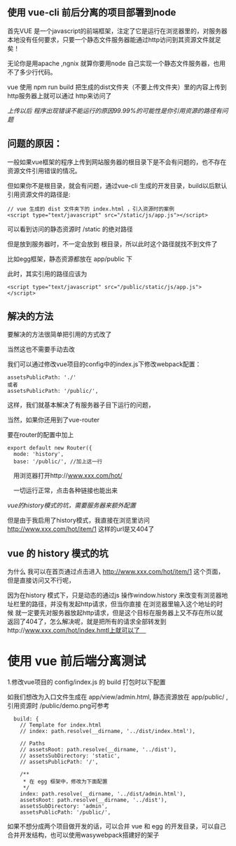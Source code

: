 


## 使用 vue-cli 前后分离的项目部署到node

首先VUE 是一个javascript的前端框架，注定了它是运行在浏览器里的，对服务器本地没有任何要求，只要一个静态文件服务器能通过http访问到其资源文件就足矣！

无论你是用apache ,ngnix 就算你要用node 自己实现一个静态文件服务器，也用不了多少行代码。

vue 使用 npm run build 把生成的dist文件夹（不要上传文件夹）里的内容上传到http服务器上就可以通过 http来访问了



*上传以后 程序出现错误不能运行的原因99.99%的可能性是你引用资源的路径有问题*


## 问题的原因：

一般如果vue框架的程序上传到网站服务器的根目录下是不会有问题的，也不存在资源文件引用错误的情况。

但如果你不是根目录，就会有问题，通过vue-cli 生成的开发目录，build以后默认引用资源文件的路径是:

```
// vue 生成的 dist 文件夹下的 index.html ，引入资源时的案例
<script type="text/javascript" src="/static/js/app.js"></script>
```

可以看到访问的静态资源时  /static 的绝对路径

但是放到服务器时，不一定会放到 根目录，所以此时这个路径就找不到文件了

比如egg框架，静态资源都放在 app/public 下

此时，其实引用的路径应该为

```
<script type="text/javascript" src="/public/static/js/app.js"></script>
```


## 解决的方法

要解决的方法很简单把引用的方式改了

当然这也不需要手动去改

我们可以通过修改vue项目的config中的index.js下修改webpack配置：

```
assetsPublicPath: './'
或者
assetsPublicPath: '/public/',
```

这样，我们就基本解决了有服务器子目下运行的问题，

当然，如果你还用到了vue-router

要在router的配置中加上

```
export default new Router({
  mode: 'history',
  base: '/public/', //加上这一行
```

　用浏览器打开http://www.xxx.com/hot/

　一切运行正常，点击各种链接也能出来

*vue的history模式的坑，需要服务器来额外配置* 

但是由于我启用了history模式，我直接在浏览里访问 http://www.xxx.com/hot/item/1 这样的url是又404了


## vue 的 history 模式的坑

为什么 我可以在首页通过点击进入 http://www.xxx.com/hot/item/1 这个页面，但是直接访问又不行呢，

因为在history 模式下，只是动态的通过js 操作window.history 来改变有浏览器地址栏里的路径，并没有发起http请求，但当你直接 在浏览器里输入这个地址的时候 就一定要先对服务器放起http请求，但是这个目标在服务器上又不存在所以就返回了404了，怎么解决呢，就是把所有的请求全部转发到http://www.xxx.com/hot/index.hmtl上就可以了　




# 使用 vue 前后端分离测试

1.修改vue项目的 config/index.js 的 build 打包时以下配置

如我们想改为入口文件生成在 app/view/admin.html, 静态资源放在 app/public/ , 引用资源时 /public/demo.png可参考

```
  build: {
    // Template for index.html
    // index: path.resolve(__dirname, '../dist/index.html'),

    // Paths
    // assetsRoot: path.resolve(__dirname, '../dist'),
    // assetsSubDirectory: 'static',
    // assetsPublicPath: '/',

    /**
     * 在 egg 框架中，修改为下面配置
     */
    index: path.resolve(__dirname, '../dist/admin.html'),
    assetsRoot: path.resolve(__dirname, '../dist'),
    assetsSubDirectory: 'admin',
    assetsPublicPath: '/public/',
```

如果不想分成两个项目做开发的话，可以合并 vue 和 egg 的开发目录，可以自己合并开发结构，也可以使用wasywebpack搭建好的架子